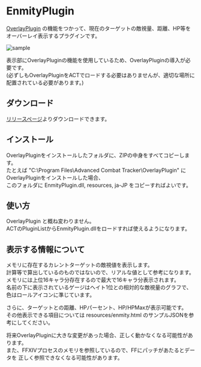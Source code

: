 # EnmityPlugin

[OverlayPlugin](https://github.com/RainbowMage/OverlayPlugin) の機能をつかって、現在のターゲットの敵視量、距離、HP等をオーバーレイ表示するプラグインです。 

![sample](https://raw.githubusercontent.com/xtuaok/ACT_EnmityPlugin/master/sample.png)  

表示部にOverlayPluginの機能を使用しているため、OverlayPluginの導入が必要です。   
(必ずしもOverlayPluginをACTでロードする必要はありませんが、適切な場所に配置されている必要があります。)

## ダウンロード

[リリースページ](https://github.com/xtuaok/ACT_EnmityPlugin/releases/latest)よりダウンロードできます。

## インストール

OverlayPluginをインストールしたフォルダに、ZIPの中身をすべてコピーします。   
たとえば "C:\Program Files\Advanced Combat Tracker\OverlayPlugin\" にOverlayPluginをインストールした場合、  
このフォルダに EnmityPlugin.dll, resources, ja-JP をコピーすればよいです。  

## 使い方

OverlayPlugin と概ね変わりません。  
ACTのPluginListからEnmityPlugin.dllをロードすれば使えるようになります。 

## 表示する情報について

メモリに存在するカレントターゲットの敵視値を表示します。  
計算等で算出しているのものではないので、リアルな値として参考になります。   
メモリには上位16キャラ分存在するので最大で16キャラ分表示されます。  
名前の下に表示されているゲージはヘイト1位との相対的な敵視量のグラフで、色はロールアイコンに準じています。

さらに、ターゲットとの距離、HPパーセント、HP/HPMaxが表示可能です。  
その他表示できる項目については resources/enmity.html のサンプルJSONを参考にしてください。  

将来OverlayPluginに大きな変更があった場合、正しく動かなくなる可能性があります。  
また、FFXIVプロセスのメモリを参照しているので、FFにパッチがあたるとデータを
正しく参照できなくなる可能性があります。  

